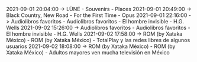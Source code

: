 2021-09-01 20:04:00 -> LÜNE - Souvenirs - Places
2021-09-01 20:49:00 -> Black Country, New Road - For the First Time - Opus
2021-09-01 22:16:00 -> Audiolibros favoritos - Audiolibros favoritos - El hombre invisible - H.G. Wells
2021-09-02 15:26:00 -> Audiolibros favoritos - Audiolibros favoritos - El hombre invisible - H.G. Wells
2021-09-02 17:58:00 -> ROM (by Xataka México) - ROM (by Xataka México) - TotalPlay y las redes libres de algunos usuarios
2021-09-02 18:08:00 -> ROM (by Xataka México) - ROM (by Xataka México) - Adultos mayores ven mucha televisión en México
